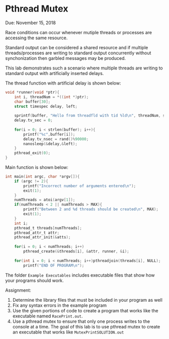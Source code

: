 # Pthread Mutex
Due: November 15, 2018</br>

Race conditions can occur whenever mutiple threads or processes are accessing the same resource.

Standard output can be considered a shared resource and if multiple threads/processes are writing to standard output concurrently without synchonization then garbled messages may be produced.

This lab demonstrates such a scenario where multiple threads are writing to standard output with artificially inserted delays.

The thread function with artificial delay is shown below:
```c
void *runner(void *ptr){
    int i, threadNum = *((int *)ptr); 
    char buffer[30]; 
    struct timespec delay, left;
    
    sprintf(buffer, "Hello from threadfld with tid %ld\n", threadNum, syscall( NR_gettid)); 
    delay.tv_sec = 0;
    
    for(i = 0; i < strlen(buffer); i++){ 
        printf("%c",buffer[i]); 
        delay.tv_nsec = rand()%90000; 
        nanosleep(&delay,&left);
    } 
    pthread_exit(0);
}
```

Main function is shown below:
```c
int main(int argc, char *argv[]){
    if (argc != 2){ 
        printf("Incorrect number of arguments entered\n"); 
        exit(1);
    } 
    numThreads = atoi(argv[1]); 
    if(numThreads < 2 || numThreads > MAX){
        printf("Between 2 and %d threads should be created\n", MAX);
        exit(1); 
    } 
    int i; 
    pthread_t threads[numThreads]; 
    pthread_attr_t attr; 
    pthread_attr_init(&atts);
    
    for(i = 0; i < numThreads; i++)
        pthread_create(&threads[i], &attr, runner, &i);
    
    for(int i = 0; i < numThreads; i++)pthreadjoin(threads[i], NULL);
        printf("END OF PROGRAM\n");
```

The folder  `Example Executables` includes executable files that show how your programs should work. 

Assignment:
1. Determine the library files that must be included in your program as well
2. Fix any syntax errors in the example program
3. Use the given portions of code to create a program that works like the executable named `RacePrint.out`.
4. Use a pthread mutex to ensure that only one process writes to the console at a time.  The goal of this lab is to use pthread mutex to create an executable that works like `MutexPrintSOLUTION.out`
